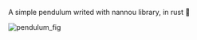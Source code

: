 A simple pendulum writed with nannou library, in rust 🦀

![pendulum_fig](https://user-images.githubusercontent.com/53100867/194728732-b5f07118-38ea-4f48-84ee-aa929cae9cb7.gif)
